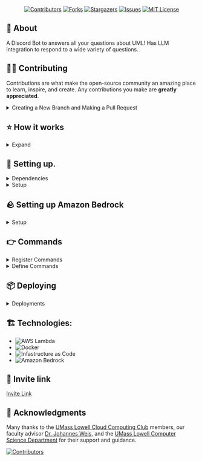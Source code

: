 <div align="center">

[![Contributors](https://img.shields.io/github/contributors/UMLCloudComputing/rowdybot.svg?style=for-the-badge)](https://github.com/UMLCloudComputing/rowdybot/graphs/contributors)
[![Forks](https://img.shields.io/github/forks/UMLCloudComputing/rowdybot.svg?style=for-the-badge)](https://github.com/UMLCloudComputing/rowdybot/network/members)
[![Stargazers](https://img.shields.io/github/stars/UMLCloudComputing/rowdybot.svg?style=for-the-badge)](https://github.com/UMLCloudComputing/rowdybot/stargazers)
[![Issues](https://img.shields.io/github/issues/UMLCloudComputing/rowdybot.svg?style=for-the-badge)](https://github.com/UMLCloudComputing/rowdybot/issues)
[![MIT License](https://img.shields.io/github/license/UMLCloudComputing/rowdybot.svg?style=for-the-badge)](https://github.com/UMLCloudComputing/rowdybot/blob/master/LICENSE)
</div>



## 📘 About
A Discord Bot to answers all your questions about UML! Has LLM integration to respond to a wide variety of questions.

## 👨‍💻 Contributing

Contributions are what make the open-source community an amazing place to learn, inspire, and create. Any contributions you make are **greatly appreciated**.

<details>
<summary>Creating a New Branch and Making a Pull Request</summary>

Follow these steps to contribute to the project with a new feature or bug fix:

### Step 1: Create a New Branch
Before starting your work, ensure you're on the `main` branch and that it's up to date.

```sh
git checkout main
git pull origin main
```

Create a new branch for your feature or bug fix. Follow a naming convention like `feature/<feature-name>` or `bugfix/<bug-name>`.

```sh
git checkout -b feature/my-new-feature
# or
git checkout -b bugfix/my-bug-fix
```

### Step 2: Make Your Changes
Implement your feature or fix the bug in your branch. Commit your changes using clear, concise, and conventional commit messages following the guidelines at [conventionalcommits.org](https://www.conventionalcommits.org).

```sh
git add .
git commit -m "feat: add my new feature"
# or
git commit -m "fix: correct a bug"
```

Optionally, if you assigned yourself an issue, you can automatically create and link a branch using the GitHub UI. Click on the "Create a branch" button and select the option to create a new branch for the issue.

### Step 3: Push Your Changes
Push your changes to the repository.

```sh
git push origin feature/my-new-feature
# or
git push origin bugfix/my-bug-fix
```

#### Style Guide
- Use clear, concise, and conventional commit messages. Commit messages should follow this specification https://www.conventionalcommits.org/en/v1.0.0/
- Follow the best software development practices and write clean, maintainable code.
- For ReactJS, follow this style guide: <https://dev.to/abrahamlawson/react-style-guide-24pp>. Except use indendantation of 4 spaces instead of 2.

### Step 4: Create a Pull Request
Go to the GitHub repository page and click on the "Pull request" button. Select your branch and provide a detailed description of your changes. Explain why your changes should be merged into the main branch.

### Step 5: Review and Merge
Wait for the project maintainers to review your pull request. They may request changes. Once your pull request is approved, a project maintainer will merge it into the main branch.

Thank you for your contribution!

</details>

## ⭐ How it works

<details>

<summary>Expand</summary>

The interaction model with the bot is asynchronous.

Upon executing a slash command, Discord will call the URL specified in "Interaction Endpoints URL" (which can be specified in the discord app development portal).
The result of discord calling this URL will execute our Lambda Function (which is created through running `cdk deploy` on this repository). The lambda function handles the interaction request and sends a response back to the user.

When the bot is not in use, the Lambda Function will not run, significantly saving costs compared to an EC2 instance.
</details>

## 🚀 Setting up.
<details>
<summary>Dependencies</summary>

- [AWS CLI](https://docs.aws.amazon.com/cli/latest/userguide/getting-started-install.html)
- [Node.JS](https://github.com/nvm-sh/nvm)
- Python `sudo apt install python3`
- AWS CDK `npm install -g aws-cdk`
- Flask `pip install flask`
- Discord Interactions `pip install discord-interactions`
- Pyyaml `pip install pyyaml`
- Requests `pip install requests`

</details>

<details>
<summary>Setup</summary>
   
1. Install the tools listed in the Dependencies section of the README.md
2. Clone the repository.
3. Create an IAM user that can access AWS Lambda and Cloudformation. Create an access key that you'll use in the next step. You can also put the same exact credentials for `BEDROCK_ID` and `BEDROCK_KEY` in the `.env` file
4. Run `aws configure` to setup your AWS credentials.
5. Go to discord.dev and create a new application.

Navigate to application creation
![image](https://github.com/UMLCloudComputing/rowdybot/assets/136134023/faa98e19-935e-4d27-a37d-afccdbb9cc77)

Put the name of your application here and accept the terms of service.
![image](https://github.com/UMLCloudComputing/rowdybot/assets/136134023/cf796994-3e4d-4e8f-b208-0e191fa0a6d3)

6. Get your Bot ID, Secret Key, and Public Key. Examples of where you find them are below.

Bot ID:
![image](https://github.com/UMLCloudComputing/rowdybot/assets/136134023/fc627f8a-ef30-4a3a-a8e3-1fc1dff7884c)

Secret Key:
![image](https://github.com/UMLCloudComputing/rowdybot/assets/136134023/bead23af-2180-4ad3-a254-afb1d1d2121a)

Public Key:
![image](https://github.com/UMLCloudComputing/rowdybot/assets/136134023/595f713f-c415-4b1d-937f-86929e0c5e00)


7. Save them in a `.env` file like the one below:
(Note: You can use the same IAM user for Bedrock, CDK, and S3 if you wish.)

Example of `.env` file.
```
DISCORD_PUBLIC_KEY = <public key of discord bot>
TOKEN=<secret token of bot>
ID=<ID of bot>
LAMBDA_FUNC=<name of your lambda function (can be anything)>
BEDROCK_ID=<bedrock IAM user ID>
BEDROCK_KEY=<bedrock IAM user key>
KNOWLEDGE_BASE_ID=<Amazon Bedrock Knowledge Base ID>
S3_ID=<S3 IAM user ID>
S3_Key=<S3 IAM user key>
CITATION_BUCKET=<Bucket where you keep filename.extension.json files that cite the URL sources of the corresponding filenames in the Knowledge Base S3 bucket>
AGENT_ID=<Amazon Bedrock Agent ID>
AGENT_ALIAS=<Amazon Bedrock Agent Alias>
```
8. Finally, run `cdk bootstrap` to setup the cdk project.

</details>

## 🪨 Setting up Amazon Bedrock

<details>
<summary>Setup</summary>

1. Head to your main AWS Dashboard and search for Amazon Bedrock. Click on Amazon Bedrock

![image](https://github.com/UMLCloudComputing/rowdybot/assets/136134023/26fdea83-2d4e-4a06-a4d1-e15071ec6b8e)

Click on Get Started

![image](https://github.com/UMLCloudComputing/rowdybot/assets/136134023/db7aa135-d3ea-494c-8048-c6e75f7c64ae)

Click on the Titan Models category and request access to Titan Text G1 - Premiere, Titan Text G1 - Lite, and Titan Text Embeddings v2
**If you're using the Cloud Computing Club account, then the necessary models have already been requested.**

![image](https://github.com/UMLCloudComputing/rowdybot/assets/136134023/a6b0b9c3-f5f2-402d-a41e-418e54f9aafb)

Now click on AWS Bedrock Knowledge Bases and create a Knowledge Base. You can use the Knowledge Base ID provided in "Setup" if you don't want to create one.
![image](https://github.com/UMLCloudComputing/rowdybot/assets/136134023/036664e0-ad62-43da-b5df-b9c19b92de36)

Click on Next
![image](https://github.com/UMLCloudComputing/rowdybot/assets/136134023/997b5a96-7534-4494-ad23-dde9fa7fe428)

Browse for an S3 Location, where you stored the files you would like to ingest into the Knowledge Base
![image](https://github.com/UMLCloudComputing/rowdybot/assets/136134023/d61869c9-9811-4cc8-92c7-949a68e0c92d)

Select the Embeddings Model that is circled and select 1024 dimensions
![image](https://github.com/UMLCloudComputing/rowdybot/assets/136134023/311e4865-3f51-4679-8c44-0f4f6c54fcd2)

Scroll down a bit and click Pinecone. Follow the Guide here to setup the rest of your knowledgebase https://docs.pinecone.io/integrations/amazon-bedrock

</details>

## 👉 Commands

<details>
<summary>Register Commands</summary>

1. Create an `.env` file in the root directory of the project. Do not upload this file to github, it contains secrets.
2. Make sure these environmental variables are in your `.env` file.
   1. `TOKEN=<your discord bot token>`
   2. `ID=<your discord bot ID>`
3. Enter new commands in this format, with each one on a new line in the file `commands/discord_commands.yaml`
```
- name: <name of your command>
  description: <command description>
  options:
    - name: <parameter 1>
      description: <parameter description>
      type: 3 # string
      required: true
    - name: <parameter 2>
      description: <parameter 2 description>
      type: 3 # string
      required: true
```
4. From your root directory, run `python3 register_commands.py`
5. You should receive the status `201` or `200` printing out in your terminal.
</details>

<details>
<summary>Define Commands</summary>

1. Commands can be defined in the file `src/app/main.py`
2. You can register commands in the `interact` function by adding more `elif` statements. 
   1. The parameters of the command that are received from the user is in encoded in the variable `data`. The statement `data["options"][n]["value"]` will extract the argument `n`.   
   2. The message that the bot returns to the user is specified in the string variable `message_content`. It is crucial that `message_content` is a string.
   3. Following the example of the `/weather` command, you may choose to call an external function that returns a string for better code readability.
  
</details>

## 📦 Deploying

<details>
<summary>Deployments</summary>

1. Run `cdk bootstrap` to setup the project for deployment.
2. Deploy to lambda by running `cdk deploy`.
3. If `cdk deploy` fails due to insufficient privileges to run docker, type `sudo cdk deploy`. If that doesn't work, type `sudo -i` to become root, `cd` back to the project root and run `cdk deploy` again.
4. If successful, `cdk deploy` should have this: `DiscordBotLambdaTest.ApiGatewayUrl = <Your API Gateway URL>` in the output.
5. Copy the API Gateway URL and go to your Discord Developer's Portal (discord.dev). Set this as Interactions Endpoint for your Bot.
![image](https://github.com/UMLCloudComputing/rowdybot/assets/136134023/6e0171af-3151-4223-9590-b7d9953aca39)


</details>

## 🏗 Technologies:

- ![AWS Lambda](https://img.shields.io/badge/AWS_Lambda-FF9900?style=for-the-badge&logo=awslambda&logoColor=white)
- ![Docker](https://img.shields.io/badge/Docker-2496ED?style=for-the-badge&logo=docker&logoColor=white)
- ![Infastructure as Code](https://img.shields.io/badge/Infastructure_as_Code-FFA500?style=for-the-badge&logo=terraform&logoColor=white)
- ![Amazon Bedrock](https://img.shields.io/badge/Amazon_Bedrock-CA2C92?style=for-the-badge&logo=amazonbedrock&logoColor=white)



## 🎉 Invite link
[Invite Link](https://discord.com/oauth2/authorize?client_id=1241285489969856514&permissions=8&scope=bot%20applications.commands)

## 🎉 Acknowledgments

Many thanks to the [UMass Lowell Cloud Computing Club](https://umasslowellclubs.campuslabs.com/engage/organization/cloudcomputingclub) members, our faculty advisor [Dr. Johannes Weis](https://www.uml.edu/sciences/computer-science/people/weis-johannes.aspx), and the [UMass Lowell Computer Science Department](https://www.uml.edu/Sciences/computer-science/) for their support and guidance.



[![Contributors](https://contributors-img.web.app/image?repo=UMLCloudComputing/rowdybot)](https://github.com/UMLCloudComputing/rowdybot/graphs/contributors)

